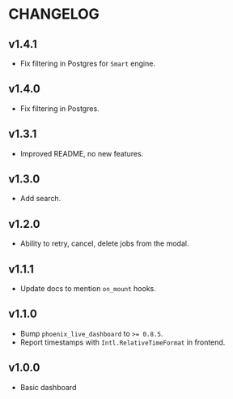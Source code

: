 # CHANGELOG

## v1.4.1

* Fix filtering in Postgres for `Smart` engine.

## v1.4.0

* Fix filtering in Postgres.

## v1.3.1

* Improved README, no new features.

## v1.3.0

* Add search.

## v1.2.0

* Ability to retry, cancel, delete jobs from the modal.

## v1.1.1

* Update docs to mention `on_mount` hooks.

## v1.1.0

* Bump `phoenix_live_dashboard` to `>= 0.8.5`.
* Report timestamps with `Intl.RelativeTimeFormat` in frontend.

## v1.0.0

* Basic dashboard
